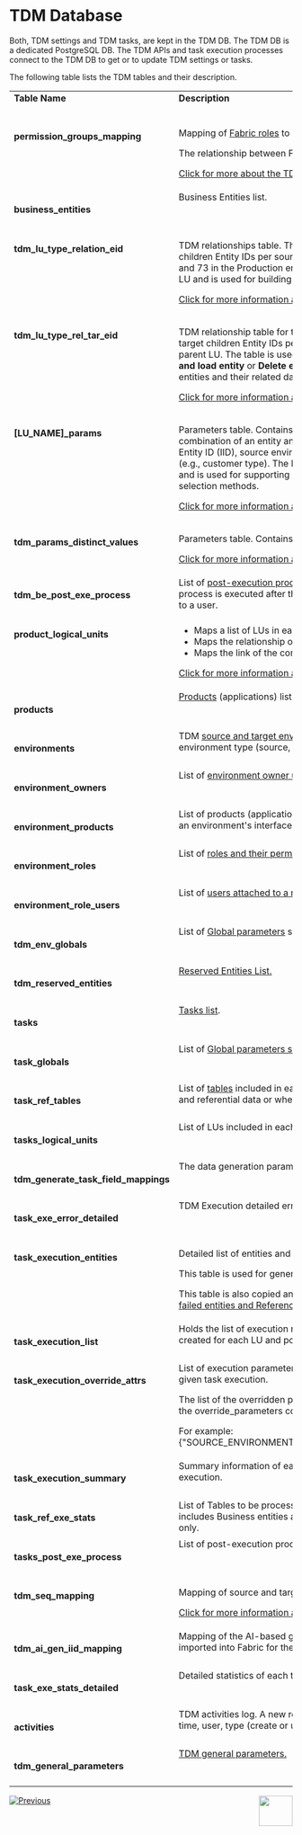 # TDM Database

Both, TDM settings and TDM tasks, are kept in the TDM DB. The TDM DB is a dedicated PostgreSQL DB. The TDM APIs and task execution processes connect to the TDM DB to get or to update TDM settings or tasks.

The following table lists the TDM tables and their description.

<table width="900pxl">
<tbody>
<tr>
<td valign="top" width="200pxl"><strong>Table Name</strong></td>
<td valign="top" width="400pxl"><strong>Description</strong></td>
<td valign="top" width="300pxl"><strong>Table Category</strong></td>
</tr>
<tr>
<td valign="top" width="200pxl"><h4>permission_groups_mapping</td>
<td valign="top" width="400pxl">
        <p>Mapping of <a href="/articles/17_fabric_credentials/02_fabric_credentials_commands.md#create-role">Fabric roles</a> to TDM permission groups (admin, owner or tester).</p>
        <p>The relationship between Fabric roles and TDM permission groups is many-to-one.</p>
        <p><a href="/articles/TDM/tdm_gui/02_tdm_gui_user_types.md">Click for more about the TDM permission groups.</a></p>
    </td>
<td valign="top" width="300pxl">TDM Permission Groups (User Types)</td>
</tr>
<tr>    
<tr>
<td valign="top" width="200pxl"><h4>business_entities</td>
<td valign="top" width="400pxl">Business Entities list.</td>
<td valign="top" width="300pxl">Business Entity</td>
</tr>
<tr>
<td valign="top" width="200pxl"><h4>tdm_lu_type_relation_eid</td>
<td valign="top" width="400pxl"><p>TDM relationships table. This table maps the source parent Entity ID to its source children Entity IDs per source environment. For example, Customer 1 has orders 56, 63 and 73 in the Production environment. This table is populated by a sync of the parent LU and is used for building the entities list of the children LUs during Load (copy) tasks.</p>
  <p><a href="/articles/TDM/tdm_implementation/06_tdm_implementation_support_hierarchy.md#tdm_lu_type_relation_eid">Click for more information about tdm_lu_type_relation_eid table.</a></p>  
  </td>
<td valign="top" width="300pxl">Business Entity</td>
</tr>
<tr>
<td valign="top" width="200pxl"><h4>tdm_lu_type_rel_tar_eid</td>
<td valign="top" width="400pxl"><p>TDM relationship table for target IDs. This table maps the target parent Entity ID to its target children Entity IDs per target environment, and it is populated by a sync of the parent LU. The table is used for building the entities list of the children LUs for <strong>Delete and load entity</strong> or <strong>Delete entity without load</strong> tasks when the TDM task deletes parent entities and their related data from a target environment.</p>
  <p><a href="/articles/TDM/tdm_implementation/06_tdm_implementation_support_hierarchy.md#tdm_lu_type_rel_tar_eid">Click for more information about tdm_lu_type_rel_tar_eid.</a></p>
</td>
<td valign="top" width="300pxl">Business Entity</td>
</tr>
<tr>
<td valign="top" width="200pxl"><h4>[LU_NAME]_params</td>
<td valign="top" width="400pxl"><p>Parameters table. Contains the list of all entities migrated into Fabric per LU. Each combination of an entity and a source environment has a specific record that holds the Entity ID (IID), source environment name and the list of parameters defined for the LU (e.g., customer type). The LU parameters table is created by a Fabric sync on each LU and is used for supporting a random selection and for selecting by parameters task selection methods.</p>
 <p><a href="/articles/TDM/tdm_implementation/07_tdm_implementation_parameters_handling.md">Click for more information about parameters handling.</a></p>
</td>
<td valign="top" width="300pxl">Business Entity</td>
</tr>
<tr>
<td valign="top" width="200pxl"><h4>tdm_params_distinct_values</td>
<td valign="top" width="400pxl"><p>Parameters table. Contains the list of all parameters, their values and types.</p>
 <p><a href="07_tdm_parameters_handling.md">Click for more information about parameters handling.</a></p>
</td>
<td valign="top" width="300pxl">Business Entity</td>
</tr>    
<tr>
<td valign="top" width="200pxl"><h4>tdm_be_post_exe_process</td>
<td valign="top" width="400pxl">List of <a href = "/articles/TDM/tdm_gui/04_tdm_gui_business_entity_window.md#post-execution-processes-tab">post-execution processes</a> attached to each Business Entity. A post-execution process is executed after the task execution process ends. For example, sending a mail to a user.</td>
<td valign="top" width="300pxl">Business Entity</td>
</tr>
<tr>
<td valign="top" width="200pxl"><h4>product_logical_units</td>
<td valign="top" width="400pxl">
<ul>
<li>Maps a list of LUs in each Business Entity.</li>
<li>Maps the relationship of the LUs in a Business Entity.</li>
<li>Maps the link of the combined Business Entity and LU to a system (product).</li>
</ul>
  <p><a href="/articles/TDM/tdm_gui/06_be_product_tdmdb_tables.md#product_logical_units">Click for more information about this table.</a></p>  
</td>
<td valign="top" width="300pxl">Business Entity/System</td>
</tr>
<tr>
<td valign="top" width="200pxl"><h4>products</td>
  <td valign="top" width="400pxl"><a href = "/articles/TDM/tdm_gui/05_tdm_gui_product_window.md">Products</a> (applications) list.</td>
<td valign="top" width="300pxl">Systems</td>
</tr>
<tr>
<td valign="top" width="200pxl"><h4>environments</td>
<td valign="top" width="400pxl">TDM <a href="/articles/TDM/tdm_gui/07_tdm_gui_environment_overview.md">source and target environments</a>. Each record contains the environment name, environment type (source, target or both), and the environment name in Fabric.</td>
<td valign="top" width="300pxl">TDM Environments</td>
</tr>
<tr>
<td valign="top" width="200pxl"><h4>environment_owners</td>
<td valign="top" width="400pxl">List of <a href="/articles/TDM/tdm_gui/08_environment_window_general_information.md#environment-owners">environment owner users</a> of each TDM environment.</td>
<td valign="top" width="300pxl">TDM Environments</td>
</tr>
<tr>
<td valign="top" width="200pxl"><h4>environment_products</td>
<td valign="top" width="400pxl">List of products (applications) attached to each <a href="/articles/TDM/tdm_gui/11_environment_products_tab.md">environment</a>. The connection details of an environment's interfaces are defined and saved in Fabric.</td>
<td valign="top" width="300pxl">TDM Environments</td>
</tr>
<tr>
<td valign="top" width="200pxl"><h4>environment_roles</td>
<td valign="top" width="400pxl">List of <a href="/articles/TDM/tdm_gui/10_environment_roles_tab.md">roles and their permissions</a> per TDM environment.</td>
<td valign="top" width="300pxl">TDM Environments</td>
</tr>
<tr>
<td valign="top" width="200pxl"><h4>environment_role_users</td>
<td valign="top" width="400pxl">List of <a href="/articles/TDM/tdm_gui/10_environment_roles_tab.md#testers">users attached to a role</a>.</td>
<td valign="top" width="300pxl">TDM Environments</td>
</tr>
<tr>
<td valign="top" width="200pxl"><h4>tdm_env_globals</td>
  <td valign="top" width="400pxl">List of <a href="/articles/TDM/tdm_gui/12_environment_globals_tab.md">Global parameters</a> set on an environment level.</td>
<td valign="top" width="300pxl">TDM Environments</td>
</tr>
<tr>    
<td valign="top" width="200pxl"><h4>tdm_reserved_entities</td>
<td valign="top" width="400pxl"><a href="/articles/TDM/tdm_architecture/08_entity_reservation.md">Reserved Entities List.</a></td>
<td valign="top" width="300pxl">Reserved Entities</td>
</tr>    
<tr>
<td valign="top" width="200pxl"><h4>tasks</td>
  <td valign="top" width="400pxl"><a href="/articles/TDM/tdm_gui/25_task_tdmdb_tables.md#tasks">Tasks list</a>.</td>
<td valign="top" width="300pxl">Task</td>
</tr>
<tr>
<td valign="top" width="200pxl"><h4>task_globals</td>
<td valign="top" width="400pxl">List of <a href="/articles/TDM/tdm_gui/23_task_globals_tab.md">Global parameters set on a task level</a>.</td>
<td valign="top" width="300pxl">Task</td>
</tr>
<tr>
<td valign="top" width="200pxl"><h4>task_ref_tables</td>
  <td valign="top" width="400pxl">List of <a href="/articles/TDM/tdm_gui/24_task_reference_tab.md">tables</a> included in each TDM task, whether the task includes Business entities and referential data or whether the task consists of tables only.</td>
<td valign="top" width="300pxl">Task</td>
</tr>
<tr>
<td valign="top" width="200pxl"><h4>tasks_logical_units</td>
<td valign="top" width="400pxl">List of LUs included in each TDM task.</td>
<td valign="top" width="300pxl">Task</td>
</tr>
<tr>
<td valign="top" width="200pxl"><h4>tdm_generate_task_field_mappings</td>
<td valign="top" width="400pxl">The data generation parameters of Generate tasks.</td> 
<td valign="top" width="300pxl">Task</td>
</tr>      
<tr>
<td valign="top" width="200pxl"><h4>task_exe_error_detailed</td>
<td valign="top" width="400pxl">TDM Execution detailed error table.</td>
<td valign="top" width="300pxl">Task Execution</td>
</tr>
<tr>
<td valign="top" width="200pxl"><h4>task_execution_entities</td>
  <td valign="top" width="400pxl"><p>Detailed list of entities and the execution status of each task's execution.</p>
    <p>This table is used for generating the <a href="03a_task_execution_building_entity_list_on_tasks_LUs.md">entity list of the children LU of a task execution</a>.</p>
    <p>This table is also copied and stored in the <a href="/articles/TDM/tdm_implementation/04_fabric_tdm_library.md#tdm-lu">TDM LU</a> to display the <a href="/articles/TDM/tdm_gui/27_task_execution_history.md#task-execution---detailed-statistics">list of copied and failed entities and Reference tables </a> of the task execution.</p></td>
<td valign="top" width="300pxl">Task Execution</td>
</tr>
<tr>
<td valign="top" width="200pxl"><h4>task_execution_list</td>
<td valign="top" width="400pxl">Holds the list of execution requests for each task's execution. A separate record is created for each LU and post-execution process.&nbsp;</td>
<td valign="top" width="300pxl">Task Execution</td>
</tr>
<tr>
<td valign="top" width="200pxl"><h4>task_execution_override_attrs</td>
<td valign="top" width="400pxl">List of execution parameters - like environments or Globals - to be overridden on a given task execution.</p>
   <p>The list of the overridden parameters is concatenated into a JSON file and populated in the override_parameters column. </p>
   <p>For example: {"SOURCE_ENVIRONMENT_NAME":"ENV3","TARGET_ENVIRONMENT_NAME":"ENV3"}</td> 
<td valign="top" width="300pxl">Task Execution</td>        
</tr>
<tr>
<td valign="top" width="200pxl"><h4>task_execution_summary</td>
<td valign="top" width="400pxl">Summary information of each task's execution. A record is created for each task's execution.</td>
<td valign="top" width="300pxl">Task Execution</td>
</tr>
<tr>
<td valign="top" width="200pxl"><h4>task_ref_exe_stats</td>
<td valign="top" width="400pxl">List of Tables to be processed by the execution of a given task, whether the task includes Business entities and referential data or whether the task consists of tables only.</td>
<td valign="top" width="300pxl">Task Execution</td>
</tr>
<tr>
<td valign="top" width="200pxl"><h4>tasks_post_exe_process</td>
<td valign="top" width="400pxl">List of post-execution processes to be executed for each task's execution.</td>
<td valign="top" width="300pxl">Task Execution</td>
</tr>
<tr>
<td valign="top" width="200pxl"><h4>tdm_seq_mapping</td>
  <td valign="top" width="400pxl"><p>Mapping of source and target sequences.</p>
    <p><a href="/articles/19_Broadway/actors/08_sequence_implementation_guide.md">Click for more information about sequence implementation</a>.</p></td>
<td valign="top" width="300pxl">Task Execution</td>
</tr>
<tr>
 <td valign="top" width="200pxl"><h4>tdm_ai_gen_iid_mapping</td>
    <td valign="top" width="400pxl">Mapping of the AI-based generated entity ID and the LUI that is generated and imported into Fabric for the generated entity.</td>
<td valign="top" width="300pxl">Task Execution</td>    
</tr>
<tr>
<td valign="top" width="200pxl"><h4>task_exe_stats_detailed</td>
<td valign="top" width="400pxl">Detailed statistics of each task's execution.</td>
<td valign="top" width="300pxl">Task Execution Statistics</td>
</tr>
<tr>
<td valign="top" width="200pxl"><h4>activities</td>
<td valign="top" width="400pxl">TDM activities log. A new record is created for each TDM activity, specifying its date, time, user, type (create or update), impacted TDM component and description.  </td>
<td valign="top" width="300pxl">TDM Activities</td>
</tr>
<tr>
<td valign="top" width="200pxl"><h4>tdm_general_parameters</td>
<td valign="top" width="400pxl"><a href="/articles/TDM/tdm_configuration/02_tdmdb_general_parameters.md">TDM general parameters.</a></td>
<td valign="top" width="300pxl">General TDM Parameters</td>
</tr>
</tbody>
</table>











[![Previous](/articles/images/Previous.png)](01_tdm_architecture.md)[<img align="right" width="60" height="54" src="/articles/images/Next.png">](03_task_execution_processes.md)
